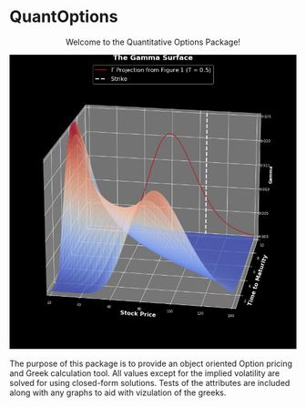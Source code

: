 # QuantOptions

<p align="center" fontsize=16>
    Welcome to the Quantitative Options Package!
</p>
  
![image](https://github.com/hrflkner/QuantOptions/blob/main/res/Gamma_Surface.jpg?raw=true)

The purpose of this package is to provide an object oriented Option pricing and Greek calculation tool. All values except for the implied volatility are solved for using closed-form solutions. Tests of the attributes are included along with any graphs to aid with vizulation of the greeks.
